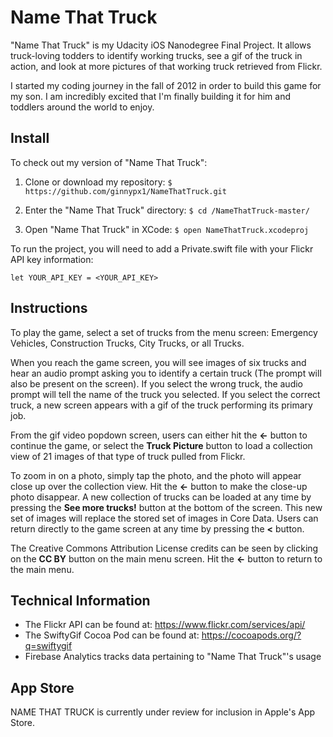 # Name That Truck

"Name That Truck" is my Udacity iOS Nanodegree Final Project. It allows truck-loving todders to identify working trucks, see a gif of the truck in action, and look at more pictures of that working truck retrieved from Flickr.

I started my coding journey in the fall of 2012 in order to build this game for my son. I am incredibly excited that I'm finally building it for him and toddlers around the world to enjoy.

## Install

To check out my version of "Name That Truck":

1. Clone or download my repository:
` $ https://github.com/ginnypx1/NameThatTruck.git `

2. Enter the "Name That Truck" directory:
` $ cd /NameThatTruck-master/ `

3. Open "Name That Truck" in XCode:
` $ open NameThatTruck.xcodeproj `

To run the project, you will need to add a Private.swift file with your Flickr API key information:

```
let YOUR_API_KEY = <YOUR_API_KEY>
```

## Instructions

To play the game, select a set of trucks from the menu screen: Emergency Vehicles, Construction Trucks, City Trucks, or all Trucks.

When you reach the game screen, you will see images of six trucks and hear an audio prompt asking you to identify a certain truck (The prompt will also be present on the screen). If you select the wrong truck, the audio prompt will tell the name of the truck you selected. If you select the correct truck, a new screen appears with a gif of the truck performing its primary job. 

From the gif video popdown screen, users can either hit the **<-** button to continue the game, or select the **Truck Picture** button  to load a collection view of 21 images of that type of truck pulled from Flickr.

To zoom in on a photo, simply tap the photo, and the photo will appear close up over the collection view. Hit the **<-** button to make the close-up photo disappear. A new collection of trucks can be loaded at any time by pressing the **See more trucks!** button at the bottom of the screen. This new set of images will replace the stored set of images in Core Data. Users can return directly to the game screen at any time by pressing the **<** button.

The Creative Commons Attribution License credits can be seen by clicking on the **CC BY** button on the main menu screen. Hit the **<-** button to return to the main menu.

## Technical Information

- The Flickr API can be found at: https://www.flickr.com/services/api/
- The SwiftyGif Cocoa Pod can be found at: https://cocoapods.org/?q=swiftygif
- Firebase Analytics tracks data pertaining to "Name That Truck"'s usage

## App Store

NAME THAT TRUCK is currently under review for inclusion in Apple's App Store.
